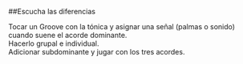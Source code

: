 ##Escucha las diferencias                      

Tocar un Groove con la tónica y asignar una señal (palmas o sonido) cuando suene el acorde dominante.   
Hacerlo grupal e individual.       
Adicionar subdominante y jugar con los tres acordes.                          

